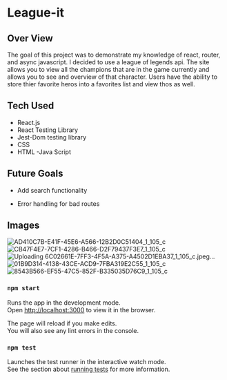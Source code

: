 # League-it

## Over View

The goal of this project was to demonstrate my knowledge of react, router, and async javascript. I decided to use a league of legends api. The site allows you to view all the champions that are in the game currently and allows you to see and overview of that character. Users have the ability to store thier favorite heros into a favorites list and view thos as well.

## Tech Used

- React.js
- React Testing Library
- Jest-Dom testing library
- CSS
- HTML
-Java Script

## Future Goals

- Add search functionality

- Error handling for bad routes

## Images 

![AD410C7B-E41F-45E6-A566-12B2D0C51404_1_105_c](https://user-images.githubusercontent.com/49410633/84207207-0b3ea200-aa6e-11ea-9eab-50468cc94977.jpeg)
![CB47F4E7-7CF1-4286-B466-D2F79437F3E7_1_105_c](https://user-images.githubusercontent.com/49410633/84207211-0e399280-aa6e-11ea-8fdd-f0565f0658fc.jpeg)
![Uploading 6C02661E-7FF3-4F5A-A375-A4502D1EBA37_1_105_c.jpeg…]()
![01B9D314-4138-43CE-ACD9-7FBA319E2C55_1_105_c](https://user-images.githubusercontent.com/49410633/84207214-0f6abf80-aa6e-11ea-8955-b37b7e66f69b.jpeg)
![8543B566-EF55-47C5-852F-B335035D76C9_1_105_c](https://user-images.githubusercontent.com/49410633/84207219-11cd1980-aa6e-11ea-9443-6bac86e9987f.jpeg)

### `npm start`

Runs the app in the development mode.<br />
Open [http://localhost:3000](http://localhost:3000) to view it in the browser.

The page will reload if you make edits.<br />
You will also see any lint errors in the console.

### `npm test`

Launches the test runner in the interactive watch mode.<br />
See the section about [running tests](https://facebook.github.io/create-react-app/docs/running-tests) for more information.


